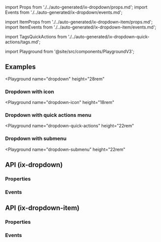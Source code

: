 import Props from './../auto-generated/ix-dropdown/props.md';
import Events from './../auto-generated/ix-dropdown/events.md';

import ItemProps from './../auto-generated/ix-dropdown-item/props.md';
import ItemEvents from './../auto-generated/ix-dropdown-item/events.md';

import TagsQuickActions from './../auto-generated/ix-dropdown-quick-actions/tags.md';

import Playground from '@site/src/components/PlaygroundV3';

## Examples

<Playground
name="dropdown"
height="28rem"
>
</Playground>

### Dropdown with icon

<Playground
name="dropdown-icon"
height="18rem"
>
</Playground>

### Dropdown with quick actions menu

<TagsQuickActions />

<Playground
name="dropdown-quick-actions"
height="22rem"
>
</Playground>

### Dropdown with submenu

<Playground
name="dropdown-submenu"
height="22rem"
>
</Playground>

## API (ix-dropdown)

### Properties

<Props />

### Events

<Events />

## API (ix-dropdown-item)

### Properties

<ItemProps />

### Events

<ItemEvents />
